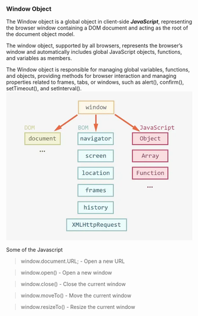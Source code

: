 ### Window Object
The Window object is a global object in client-side ***JavaScript***, representing the browser window containing a DOM document and acting as the root of the document object model.

The window object, supported by all browsers, represents the browser’s window and automatically includes global JavaScript objects, functions, and variables as members.

The Window object is responsible for managing global variables, functions, and objects, providing methods for browser interaction and managing properties related to frames, tabs, or windows, such as alert(), confirm(), setTimeout(), and setInterval().
![alt text](image.png)

Some of the Javascript 

>window.document.URL; - Open a new URL


>window.open() - Open a new window

>window.close() - Close the current window

>window.moveTo() - Move the current window

>window.resizeTo() - Resize the current window